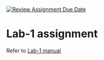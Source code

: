 [![Review Assignment Due Date](https://classroom.github.com/assets/deadline-readme-button-24ddc0f5d75046c5622901739e7c5dd533143b0c8e959d652212380cedb1ea36.svg)](https://classroom.github.com/a/FQSHH0oU)
# Lab-1 assignment

Refer to [Lab-1 manual](https://nju-cn-course.gitbook.io/nju-computer-network-lab-manual/lab-1)
